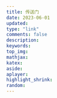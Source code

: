 ```yaml
---
title: 传送门
date: 2023-06-01
updated:
type: "link"
comments: false
description:
keywords:
top_img:
mathjax:
katex:
aside:
aplayer:
highlight_shrink:
random: 
---
```

